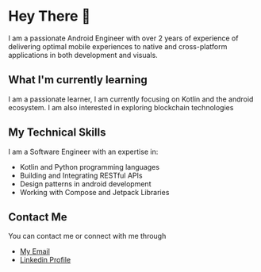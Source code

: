# Hey There 👋

I am a passionate Android Engineer with over 2 years of experience of delivering optimal mobile experiences to native and cross-platform applications in both development and visuals.

## What I'm currently learning 

I am a passionate learner, I am currently focusing on Kotlin and the android ecosystem. I am also interested in exploring blockchain technologies

## My Technical Skills

I am a Software Engineer with an expertise in:

- Kotlin and Python programming languages
- Building and Integrating RESTful APIs
- Design patterns in android development
- Working with Compose and Jetpack Libraries

## Contact Me

You can contact me or connect with me through 
- [My Email](samuelajibade22@gmail.com)
- [Linkedin Profile](https://www.linkedin.com/in/AjibsBaba)
